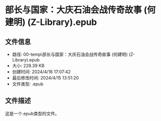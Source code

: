 ﻿# 部长与国家：大庆石油会战传奇故事 (何建明) (Z-Library).epub

## 文件信息
- 路径: 00-temp\部长与国家：大庆石油会战传奇故事 (何建明) (Z-Library).epub
- 大小: 228.39 KB
- 创建时间: 2024/4/16 17:07:42
- 最后修改时间: 2024/4/15 13:51:20
- 文件类型: .epub

## 文件描述
这是一个.epub类型的文件。

